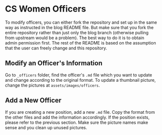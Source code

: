 # CS Women Officers

To modify officers, you can either fork the repository and set up in the same way as instructed in the blog README file. But make sure that you fork the entire repository rather than just only the blog branch (otherwise pulling from upstream would be a problem). The best way to do it is to obtain admin permission first. The rest of the README is based on the assumption that the user can freely change and this repository.

## Modify an Officer's Information

Go to `_officers` folder, find the officer's `.md` file which you want to update and change according to the original format. To update a thumbnail picture, change the pictures at `assets/images/officers`.

## Add a New Officer

If you are creating a new position, add a new `.md` file. Copy the format from the other files and add the information accordingly. If the position exists, please refer to the previous section. Make sure the picture names make sense and you clean up unused pictures.
